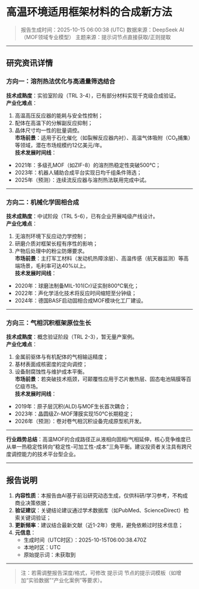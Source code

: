 # 高温环境适用框架材料的合成新方法

> 报告生成时间：2025-10-15 06:00:38 (UTC)
> 数据来源：DeepSeek AI（MOF领域专业模型）
> 主题来源：提示词节点直接获取/正则提取

---

## 研究资讯详情
### 方向一：溶剂热法优化与高通量筛选结合
**技术成熟度**：实验室阶段（TRL 3-4），已有部分材料实现千克级合成验证。  
**产业化难点**：  
1. 高温高压反应器的能耗与安全性控制；  
2. 配体在高温下的分解副反应抑制；  
3. 晶体尺寸均一性的批量调控。  
**市场前景**：适用于石化催化（如裂解反应器内衬）、高温气体吸附（CO₂捕集）等领域，潜在市场规模约12亿美元/年。  
**技术发展时间线**：  
- 2021年：多级孔MOF（如ZIF-8）的溶剂热稳定性突破500℃；  
- 2023年：机器人辅助合成平台实现日均千组条件筛选；  
- 2025年（预测）：连续流反应器与溶剂热法联用完成中试。  

---

### 方向二：机械化学固相合成
**技术成熟度**：中试阶段（TRL 5-6），已有企业开展吨级产线设计。  
**产业化难点**：  
1. 无溶剂环境下反应动力学控制；  
2. 研磨介质对框架长程有序性的影响；  
3. 产物后处理中的粉尘防爆要求。  
**市场前景**：主打军工材料（发动机热障涂层）、高温传感（航天器监测）等高端场景，毛利率可达40%以上。  
**技术发展时间线**：  
- 2020年：球磨法制备MIL-101(Cr)证实耐800℃氧化；  
- 2022年：声化学活化技术将反应时间缩短至分钟级；  
- 2024年：德国BASF启动固相合成MOF模块化工厂建设。  

---

### 方向三：气相沉积框架原位生长
**技术成熟度**：概念验证阶段（TRL 2-3），暂无量产案例。  
**产业化难点**：  
1. 金属前驱体与有机配体的气相输运精度；  
2. 基材表面成核密度的定向调控；  
3. 设备耐腐蚀性与维护成本平衡。  
**市场前景**：若突破技术瓶颈，可颠覆性应用于芯片散热层、固态电池隔膜等百亿级市场。  
**技术发展时间线**：  
- 2019年：原子层沉积(ALD)与MOF生长首次耦合；  
- 2023年：晶圆级Zr-MOF薄膜实现150℃长期稳定；  
- 2026年（预测）：卷对卷气相沉积设备完成原型机开发。  

---

**行业趋势总结**：高温MOF的合成路径正从液相向固相/气相延伸，核心竞争维度已从单一热稳定性转向“稳定性-可加工性-成本”三角平衡。建议投资者关注具有跨尺度调控能力的技术平台型企业。

---

## 报告说明
1. **内容性质**：本报告由AI基于前沿研究动态生成，仅供科研/学习参考，不构成商业决策依据；
2. **验证建议**：关键结论建议通过学术数据库（如PubMed、ScienceDirect）检索关键词验证；
3. **更新频率**：建议结合最新文献（近1-2年）使用，避免依赖过时技术信息；
4. **元信息**：
   - 生成时间（UTC时区）：2025-10-15T06:00:38.470Z
   - 本地时区：UTC
   - 原始提示词：未获取到

---

> 注：若需调整报告深度/格式，可修改 提示词 节点的提示词模板（如增加“实验数据”“产业化案例”等要求）。